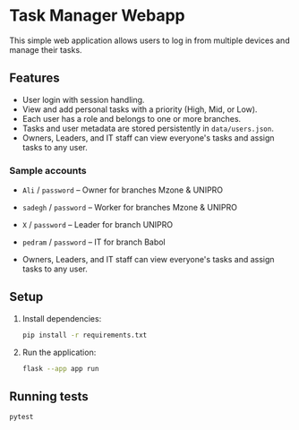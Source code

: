 # Task Manager Webapp

This simple web application allows users to log in from multiple devices and manage their tasks.

## Features
- User login with session handling.
- View and add personal tasks with a priority (High, Mid, or Low).
- Each user has a role and belongs to one or more branches.
- Tasks and user metadata are stored persistently in `data/users.json`.
- Owners, Leaders, and IT staff can view everyone's tasks and assign tasks to any user.

### Sample accounts
- `Ali` / `password` – Owner for branches Mzone & UNIPRO
- `sadegh` / `password` – Worker for branches Mzone & UNIPRO
- `X` / `password` – Leader for branch UNIPRO
- `pedram` / `password` – IT for branch Babol


- Owners, Leaders, and IT staff can view everyone's tasks and assign tasks to any user.


## Setup
1. Install dependencies:
   ```bash
   pip install -r requirements.txt
   ```
2. Run the application:
   ```bash
   flask --app app run
   ```

## Running tests
```bash
pytest
```
